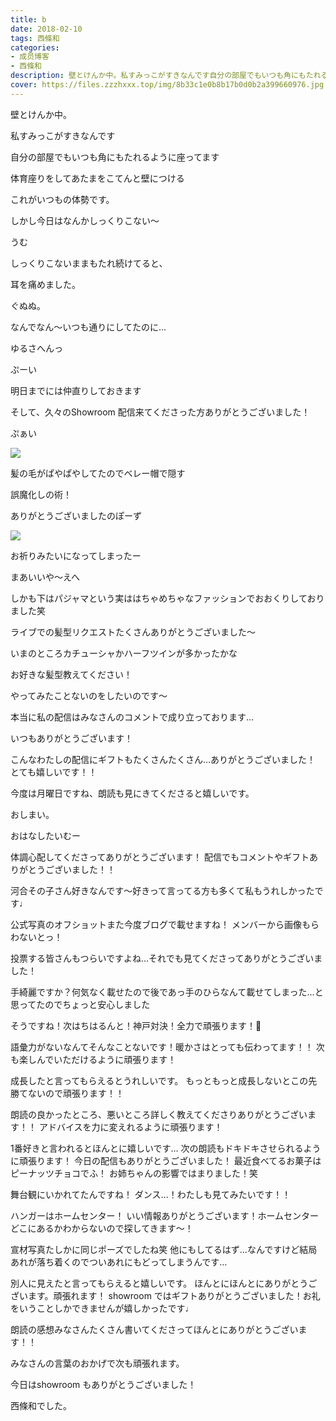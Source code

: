 ```yaml
---
title: b
date: 2018-02-10
tags: 西條和
categories: 
- 成员博客
- 西條和
description: 壁とけんか中。私すみっこがすきなんです自分の部屋でもいつも角にもたれるように座ってます体育座りをしてあたまをこてんと壁につけるこれが...
cover: https://files.zzzhxxx.top/img/8b33c1e0b8b17b0d0b2a399660976.jpg 
---
```







壁とけんか中。






私すみっこがすきなんです





自分の部屋でもいつも角にもたれるように座ってます







体育座りをしてあたまをこてんと壁につける





これがいつもの体勢です。






しかし今日はなんかしっくりこない〜






うむ





しっくりこないままもたれ続けてると、



耳を痛めました。



ぐぬぬ。






なんでなん〜いつも通りにしてたのに…






ゆるさへんっ




ぷーい







明日までには仲直りしておきます








そして、久々のShowroom 配信来てくださった方ありがとうございました！






ぷぁい




![](https://files.zzzhxxx.top/img/8b33c1e0b8b17b0d0b2a399660976.jpg)







髪の毛がぱやぱやしてたのでベレー帽で隠す






誤魔化しの術！





ありがとうございましたのぽーず


![](https://files.zzzhxxx.top/img/8b33c1e0b8b17b0d0b2a399660976-01.jpg)










お祈りみたいになってしまったー




まあいいや〜えへ










しかも下はパジャマという実ははちゃめちゃなファッションでおおくりしておりました笑








ライブでの髪型リクエストたくさんありがとうございました〜

いまのところカチューシャかハーフツインが多かったかな





お好きな髪型教えてください！



やってみたことないのをしたいのです〜








本当に私の配信はみなさんのコメントで成り立っております…


いつもありがとうございます！





こんなわたしの配信にギフトもたくさんたくさん…ありがとうございました！
とても嬉しいです！！






今度は月曜日ですね、朗読も見にきてくださると嬉しいです。







おしまい。







おはなしたいむー





体調心配してくださってありがとうございます！
配信でもコメントやギフトありがとうございました！！




河合その子さん好きなんです〜好きって言ってる方も多くて私もうれしかったです♩





公式写真のオフショットまた今度ブログで載せますね！
メンバーから画像もらわないとっ！



投票する皆さんもつらいですよね…それでも見てくださってありがとうございました！




手綺麗ですか？何気なく載せたので後であっ手のひらなんて載せてしまった…と思ってたのでちょっと安心しました




そうですね！次はちはるんと！神戸対決！全力で頑張ります！🙊




語彙力がないなんてそんなことないです！暖かさはとっても伝わってます！！
次も楽しんでいただけるように頑張ります！



成長したと言ってもらえるとうれしいです。
もっともっと成長しないとこの先勝てないので頑張ります！！




朗読の良かったところ、悪いところ詳しく教えてくださりありがとうございます！！
アドバイスを力に変えれるように頑張ります！




1番好きと言われるとほんとに嬉しいです…
次の朗読もドキドキさせられるように頑張ります！
今日の配信もありがとうございました！
最近食べてるお菓子はピーナッツチョコでふ！
お姉ちゃんの影響ではまりました！笑



舞台観にいかれてたんですね！
ダンス…！わたしも見てみたいです！！


ハンガーはホームセンター！
いい情報ありがとうございます！ホームセンターどこにあるかわからないので探してきます〜！




宣材写真たしかに同じポーズでしたね笑
他にもしてるはず…なんですけど結局あれが落ち着くのでついあれにもどってしまうんです…



別人に見えたと言ってもらえると嬉しいです。
ほんとにほんとにありがとうございます。頑張れます！
showroom ではギフトありがとうございました！お礼をいうことしかできませんが嬉しかったです♩








朗読の感想みなさんたくさん書いてくださってほんとにありがとうございます！！





みなさんの言葉のおかげで次も頑張れます。





今日はshowroom もありがとうございました！






西條和でした。


